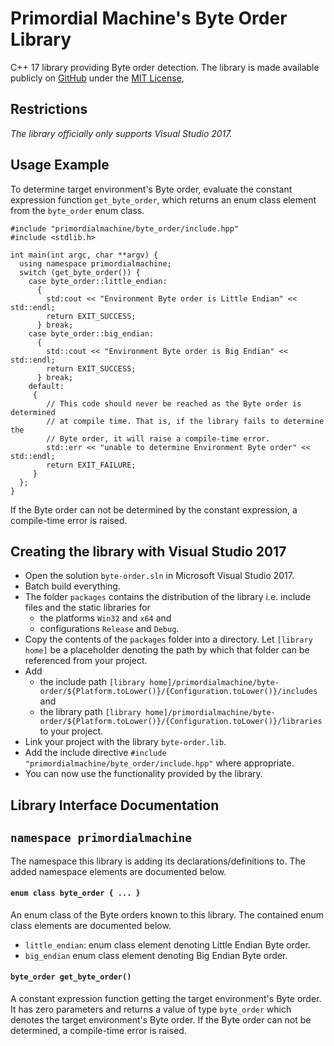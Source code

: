 # Primordial Machine's Byte Order Library
C++ 17 library providing Byte order detection. 
The library is made available publicly on [GitHub](https://github.com/primordialmachine/byte-order) under the [MIT License](https://github.com/primordialmachine/byte-order/blob/master/LICENSE),

## Restrictions
*The library officially only supports Visual Studio 2017.*

## Usage Example
To determine target environment's Byte order, evaluate the constant expression function `get_byte_order`, which returns an enum class element from the `byte_order` enum class.
```
#include "primordialmachine/byte_order/include.hpp"
#include <stdlib.h>

int main(int argc, char **argv) {
  using namespace primordialmachine;
  switch (get_byte_order()) {
    case byte_order::little_endian:
      {
        std:cout << "Environment Byte order is Little Endian" << std::endl; 
        return EXIT_SUCCESS;
      } break;
    case byte_order::big_endian:
      {
        std::cout << "Environment Byte order is Big Endian" << std::endl;
        return EXIT_SUCCESS;
      } break;
    default:
     {
        // This code should never be reached as the Byte order is determined
        // at compile time. That is, if the library fails to determine the
        // Byte order, it will raise a compile-time error.
        std::err << "unable to determine Environment Byte order" << std::endl;
        return EXIT_FAILURE;
     }
  };
}
```
If the Byte order can not be determined by the constant expression, a compile-time error is raised.

## Creating the library with Visual Studio 2017
- Open the solution `byte-order.sln` in Microsoft Visual Studio 2017.
- Batch build everything.
- The folder `packages` contains the distribution of the library i.e. include files and the static libraries for
  - the platforms `Win32` and `x64` and
   - configurations `Release` and `Debug`.
- Copy the contents of the `packages` folder into a directory. Let `[library home]` be a placeholder denoting the path by which that folder can be referenced from your project. 
- Add
  - the include path `[library home]/primordialmachine/byte-order/${Platform.toLower()}/{Configuration.toLower()}/includes` and
  - the library path `[library home]/primordialmachine/byte-order/${Platform.toLower()}/{Configuration.toLower()}/libraries` to your project.
- Link your project with the library `byte-order.lib`.
- Add the include directive `#include "primordialmachine/byte_order/include.hpp"` where appropriate.
- You can now use the functionality provided by the library.

## Library Interface Documentation
## `namespace primordialmachine`
The namespace this library is adding its declarations/definitions to.
The added namespace elements are documented below.
#### `enum class byte_order { ... }`
An enum class of the Byte orders known to this library.
The contained enum class elements are documented below.
- `little_endian`: enum class element denoting Little Endian Byte order.
- `big_endian` enum class element denoting Big Endian Byte order.

#### `byte_order get_byte_order()`
A constant expression function getting the target environment's Byte order. It has zero parameters and returns a value of type `byte_order` which denotes the target environment's Byte order. If the Byte order can not be determined, a compile-time error is raised.
